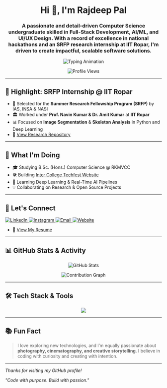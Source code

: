<!-- Profile Header -->

<h1 align="center">Hi 👋, I'm Rajdeep Pal</h1>
<h3 align="center">
  A passionate and detail-driven Computer Science undergraduate skilled in Full-Stack Development, AI/ML, and UI/UX Design.
  With a record of excellence in national hackathons and an SRFP research internship at IIT Ropar, I'm driven to create impactful, scalable software solutions. 
</h3>

<p align="center">
  <img src="https://readme-typing-svg.herokuapp.com?font=Fira+Code&weight=600&size=22&pause=1000&center=true&vCenter=true&width=435&lines=Full-Stack+Developer;AI%2FML+Researcher;SRFP+Intern+@+IIT+Ropar;Open+Source+Contributor" alt="Typing Animation" />
</p>

<p align="center">
  <img src="https://komarev.com/ghpvc/?username=rajdeep2302&label=Profile+views&color=0e75b6&style=flat" alt="Profile Views" />
</p>

---

## 🌟 Highlight: SRFP Internship @ IIT Ropar

* 🧪 Selected for the **Summer Research Fellowship Program (SRFP)** by IAS, INSA & NASI
* 🏛 Worked under **Prof. Navin Kumar & Dr. Amit Kumar** at **IIT Ropar**
* 📊 Focused on **Image Segmentation** & **Skeleton Analysis** in Python and Deep Learning
* 📖 [View Research Repository](https://github.com/Rajdeep2302/IIT_ROPAR)

---

## 🚀 What I'm Doing

* 🎓 Studying B.Sc. (Hons.) Computer Science @ RKMVCC
* 🛠️ Building [Inter College Techfest Website](https://csrkmvcc.co.in/neuroverse/)
* 🤖 Learning Deep Learning & Real-Time AI Pipelines
* 💡 Collaborating on Research & Open Source Projects

---

## 👤 Let's Connect

<p align="left">
  <a href="https://linkedin.com/in/rajdeep-pal-1b12b02b7" target="_blank">
    <img src="https://img.shields.io/badge/LinkedIn-blue?style=for-the-badge&logo=linkedin&logoColor=white" alt="LinkedIn" />
  </a>
  <a href="https://instagram.com/rajdeeppal2005" target="_blank">
    <img src="https://img.shields.io/badge/Instagram-E4405F?style=for-the-badge&logo=instagram&logoColor=white" alt="Instagram" />
  </a>
  <a href="mailto:rajdeeppalofficial@gmail.com">
    <img src="https://img.shields.io/badge/Gmail-D14836?style=for-the-badge&logo=gmail&logoColor=white" alt="Email" />
  </a>
  <a href="https://rajdeeppal.me">
    <img src="https://img.shields.io/badge/Portfolio-12100E?style=for-the-badge&logo=vercel&logoColor=white" alt="Website" />
  </a>
</p>

* 📃 [View My Resume](https://rajdeeppal.me/Image/others/Rajdeep.pdf)

---

## 📊 GitHub Stats & Activity

<p align="center">
  <img src="https://github-readme-stats.vercel.app/api?username=rajdeep2302&count_private=true&include_all_commits=true&show_icons=true&theme=tokyonight" alt="GitHub Stats" />
</p>
<p align="center">
  <img src="https://github-readme-activity-graph.vercel.app/graph?username=rajdeep2302&theme=react-dark&hide_border=true" alt="Contribution Graph" />
</p>

---

## 🛠️ Tech Stack & Tools

<p align="center">
  <img src="https://skillicons.dev/icons?i=html,css,js,react,nodejs,express,php,mongodb,mysql,java,python,cpp,c,tailwind,figma,canva,git,github,linux,tensorflow,pytorch,vscode,rstudio,kotlin,xml,reactnative,pandas,numpy,matplotlib" />
</p>

---

## 📚 Fun Fact

> I love exploring new technologies, and I’m equally passionate about **photography, cinematography, and creative storytelling**. I believe in coding with curiosity and creating with intention.

---

*Thanks for visiting my GitHub profile!*

*"Code with purpose. Build with passion."*
